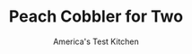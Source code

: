 ---
layout: ../../layouts/MarkdownPostLayout.astro
title: Peach Cobbler for Two
author: America's Test Kitchen
pubDate: 2023-03-15
description: "Biscuits are delicious. Peaches are delicious. So why, when you combine them, is the sum of the parts less than the whole?"
image_url: https://res.cloudinary.com/hksqkdlah/image/upload/ar_1:1,c_fill,dpr_2.0,f_auto,fl_lossy.progressive.strip_profile,g_faces:auto,q_auto:low,w_344/10743_sfs-peachcobbler-19
tags: ["Desserts or Baked Goods","Fruit","For Two","Dessert Pies"]
calories: 1097
protein: 7
carbohydrates: 92
fats: 
fiber: 5
ingredients: ["3 tablespoons, packed brown sugar","1 tablespoon, unsalted butter","1/8 teaspoon, salt","1/8 teaspoon, ground cinnamon","1 1/4 pounds fresh, peaches, peeled, halved, pitted, and cut into 1/2-inch wedges, or 1 pound frozen sliced peaches","1 tablespoon, water","1 1/2 teaspoons, lemon juice","1 teaspoon, all-purpose flour","1/2 teaspoon, vanilla extract","1/2 cup (2 1/2 ounces), all-purpose flour","2 tablespoons plus 1 teaspoon, granulated sugar","1/2 teaspoon, baking powder","1/8 teaspoon, baking soda","1/8 teaspoon, salt","1/4 cup, buttermilk","2 tablespoons, unsalted butter, melted"]
serves: 2
time: "55 minutes, plus 20 minutes cooling"
instructions: ["FOR THE FILLING: Adjust oven rack to middle position and heat oven to 400 degrees. Combine sugar, butter, salt, and cinnamon in 8-inch ovensafe skillet over medium-high heat. Cook until sugar is dissolved, about 2 minutes. Add peaches and cook, covered, until peaches release their juice, about 5 minutes. Whisk water, lemon juice, and flour together in bowl and stir into peaches. Off heat, stir in vanilla. Cover and set aside.","FOR THE TOPPING: Whisk flour, 2 tablespoons sugar, baking powder, baking soda, and salt together in bowl. Add buttermilk and butter and stir until dough forms.","Using spoon, drop 1-inch pieces of dough evenly over hot peach mixture in skillet. Sprinkle with remaining 1 teaspoon sugar and bake until topping is golden brown, 20 to 25 minutes. Let cool on wire rack for 20 minutes. Serve."]
nutrition: ["663 mg Potassium","244 mg Phosphorus","167 mg Calcium","2 mg Iron","40 mg Magnesium","527 mg Sodium","18 g Fat","4 mg Niacin (B3)","4 g Monounsaturated","1 g Polyunsaturated","20 mg Vitamin C","47 mg Cholesterol","11 g Saturated","5 g Fiber","56 µg Folic acid","25 µg Folate (food)","60 g Sugars","9 µg Vitamin K","299 g Water","92 g Carbs","121 µg Folate equivalent (total)","7 g Protein","2 mg Vitamin E","195 µg Vitamin A","548 kcal Energy","34 g Sugars, added","1097 calories"]
notes: "If you use frozen peaches, don’t thaw them, but do increase their cooking time in step 1 to about 7 minutes. A serrated peeler makes quick work of peeling fresh peaches. If you don’t have buttermilk, combine ¼ cup of milk with 1 teaspoon of lemon juice and let the mixture sit for 10 minutes before proceeding with step 2 of the recipe."
---